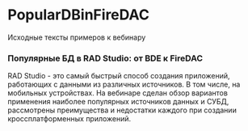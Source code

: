 # PopularDBinFireDAC

Исходные тексты примеров к вебинару

### Популярные БД в RAD Studio: от BDE к FireDAC

RAD Studio - это самый быстрый способ создания приложений, работающих с данными из различных источников. В том числе, на мобильных устройствах. На вебинаре сделан обзор вариантов применения наиболее популярных источников данных и СУБД, рассмотрены преимущества и недостатки каждого при создании кроссплатформенных приложений.
